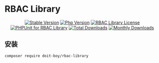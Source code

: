 # RBAC Library

<p align="center">
  <a href="https://github.com/doit-boy/rbac-library/releases"><img src="https://poser.pugx.org/doit-boy/rbac-library/v/stable" alt="Stable Version"></a>
  <a href="https://www.php.net"><img src="https://img.shields.io/badge/php-%3E=7.2-brightgreen.svg?maxAge=2592000" alt="Php Version"></a>
  <a href="https://github.com/doit-boy/rbac-library/blob/master/LICENSE"><img src="https://img.shields.io/github/license/doit-boy/rbac-library.svg?maxAge=2592000" alt="RBAC Library License"></a>
  <a href="https://github.com/doit-boy/rbac-library/actions"><img src="https://github.com/doit-boy/rbac-library/workflows/PHPUnit/badge.svg" alt="PHPUnit for RBAC Library"></a>
  <a href="https://packagist.org/packages/doit-boy/rbac-library"><img src="https://poser.pugx.org/doit-boy/rbac-library/downloads" alt="Total Downloads"></a>
  <a href="https://packagist.org/packages/doit-boy/rbac-library"><img src="https://poser.pugx.org/doit-boy/rbac-libraryk/d/monthly" alt="Monthly Downloads"></a>
</p>

## 安装

```
composer require doit-boy/rbac-library
```
